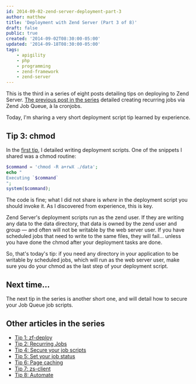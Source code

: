 ```yaml
---
id: 2014-09-02-zend-server-deployment-part-3
author: matthew
title: 'Deployment with Zend Server (Part 3 of 8)'
draft: false
public: true
created: '2014-09-02T08:30:00-05:00'
updated: '2014-09-18T08:30:00-05:00'
tags:
    - apigility
    - php
    - programming
    - zend-framework
    - zend-server
---
```

This is the third in a series of eight posts detailing tips on deploying to
Zend Server. [The previous post in the series](/blog/2014-08-28-zend-server-deployment-part-2.html)
detailed creating recurring jobs via Zend Job Queue, à la cronjobs.

Today, I'm sharing a very short deployment script tip learned by experience.

<!--- EXTENDED -->

Tip 3: chmod
------------

In the [first tip](/blog/2014-08-11-zend-server-deployment-part-1.html), I
detailed writing deployment scripts. One of the snippets I shared was a chmod
routine:

```php
$command = 'chmod -R a+rwX ./data';
echo "
Executing `$command`
";
system($command);
```

The code is fine; what I did not share is *where* in the deployment script you
should invoke it. As I discovered from experience, this is key.

Zend Server's deployment scripts run as the zend user. If they are writing any
data to the data directory, that data is owned by the zend user and group —
and often will not be writable by the web server user. If you have scheduled
jobs that need to write to the same files, they will fail… unless you have
done the chmod after your deployment tasks are done.

So, that's today's tip: if you need any directory in your application to be
writable by scheduled jobs, which will run as the web server user, make sure
you do your chmod as the last step of your deployment script.

Next time…
----------

The next tip in the series is another short one, and will detail how to secure
your Job Queue job scripts.

Other articles in the series
----------------------------

- [Tip 1: zf-deploy](/blog/2014-08-11-zend-server-deployment-part-1.html)
- [Tip 2: Recurring Jobs](/blog/2014-08-28-zend-server-deployment-part-2.html)
- [Tip 4: Secure your job scripts](/blog/2014-09-04-zend-server-deployment-part-4.html)
- [Tip 5: Set your job status](/blog/2014-09-09-zend-server-deployment-part-5.html)
- [Tip 6: Page caching](/blog/2014-09-11-zend-server-deployment-part-6.html)
- [Tip 7: zs-client](/blog/2014-09-16-zend-server-deployment-part-7.html)
- [Tip 8: Automate](/blog/2014-09-18-zend-server-deployment-part-8.html)


